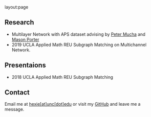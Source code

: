 layout:page
## Research
* Multilayer Network with APS dataset advising by [Peter Mucha](http://mucha.web.unc.edu/) and [Mason Porter](https://www.math.ucla.edu/~mason/)
* 2019 UCLA Applied Math REU Subgraph Matching on Multichannel Network.

## Presentaions

* 2018 UCLA Applied Math REU Subgraph Matching

## Contact
Email me at [hexie[at]unc[dot]edu](mailto:hexie@unc.edu) or visit my [GitHub](https://github.com/hexie1995) and leave me a message.
